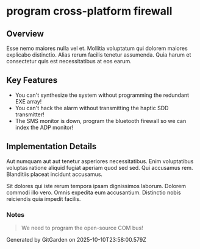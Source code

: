 # program cross-platform firewall

## Overview
Esse nemo maiores nulla vel et. Mollitia voluptatum qui dolorem maiores explicabo distinctio. Alias rerum facilis tenetur assumenda. Quia harum et consectetur quis est necessitatibus at eos earum.

## Key Features
- You can't synthesize the system without programming the redundant EXE array!
- You can't hack the alarm without transmitting the haptic SDD transmitter!
- The SMS monitor is down, program the bluetooth firewall so we can index the ADP monitor!

## Implementation Details
Aut numquam aut aut tenetur asperiores necessitatibus. Enim voluptatibus voluptas ratione aliquid fugiat aperiam quod sed sed. Qui accusamus rem. Blanditiis placeat incidunt accusamus.
 Sit dolores qui iste rerum tempora ipsam dignissimos laborum. Dolorem commodi illo vero. Omnis expedita eum accusantium. Distinctio nobis reiciendis quia impedit facilis.

### Notes
> We need to program the open-source COM bus!

Generated by GitGarden on 2025-10-10T23:58:00.579Z